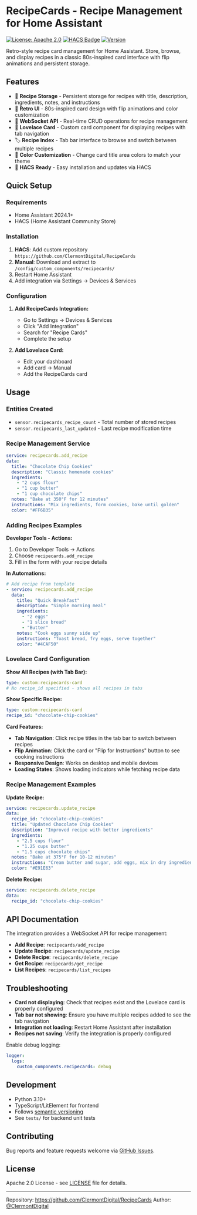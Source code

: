 # RecipeCards - Recipe Management for Home Assistant

[![License: Apache 2.0](https://img.shields.io/badge/License-Apache%202.0-blue.svg)](LICENSE)
[![HACS Badge](https://img.shields.io/badge/HACS-Custom-orange.svg)](https://github.com/custom-components/hacs)
[![Version](https://img.shields.io/badge/version-1.0.10-green.svg)](https://github.com/ClermontDigital/RecipeCards)

Retro-style recipe card management for Home Assistant. Store, browse, and display recipes in a classic 80s-inspired card interface with flip animations and persistent storage.

## Features

- 📝 **Recipe Storage** - Persistent storage for recipes with title, description, ingredients, notes, and instructions
- 🎨 **Retro UI** - 80s-inspired card design with flip animations and color customization
- 🔄 **WebSocket API** - Real-time CRUD operations for recipe management
- 📱 **Lovelace Card** - Custom card component for displaying recipes with tab navigation
- 🏷️ **Recipe Index** - Tab bar interface to browse and switch between multiple recipes
- 🎯 **Color Customization** - Change card title area colors to match your theme
- 🚀 **HACS Ready** - Easy installation and updates via HACS

## Quick Setup

### Requirements
- Home Assistant 2024.1+
- HACS (Home Assistant Community Store)

### Installation
1. **HACS**: Add custom repository `https://github.com/ClermontDigital/RecipeCards`
2. **Manual**: Download and extract to `/config/custom_components/recipecards/`
3. Restart Home Assistant
4. Add integration via Settings → Devices & Services

### Configuration
1. **Add RecipeCards Integration:**
   - Go to Settings → Devices & Services
   - Click "Add Integration"
   - Search for "Recipe Cards"
   - Complete the setup

2. **Add Lovelace Card:**
   - Edit your dashboard
   - Add card → Manual
   - Add the RecipeCards card

## Usage

### Entities Created
- `sensor.recipecards_recipe_count` - Total number of stored recipes
- `sensor.recipecards_last_updated` - Last recipe modification time

### Recipe Management Service
```yaml
service: recipecards.add_recipe
data:
  title: "Chocolate Chip Cookies"
  description: "Classic homemade cookies"
  ingredients:
    - "2 cups flour"
    - "1 cup butter"
    - "1 cup chocolate chips"
  notes: "Bake at 350°F for 12 minutes"
  instructions: "Mix ingredients, form cookies, bake until golden"
  color: "#FF6B35"
```

### Adding Recipes Examples

**Developer Tools - Actions:**
1. Go to Developer Tools → Actions
2. Choose `recipecards.add_recipe`
3. Fill in the form with your recipe details

**In Automations:**
```yaml
# Add recipe from template
- service: recipecards.add_recipe
  data:
    title: "Quick Breakfast"
    description: "Simple morning meal"
    ingredients:
      - "2 eggs"
      - "1 slice bread"
      - "Butter"
    notes: "Cook eggs sunny side up"
    instructions: "Toast bread, fry eggs, serve together"
    color: "#4CAF50"
```

### Lovelace Card Configuration

**Show All Recipes (with Tab Bar):**
```yaml
type: custom:recipecards-card
# No recipe_id specified - shows all recipes in tabs
```

**Show Specific Recipe:**
```yaml
type: custom:recipecards-card
recipe_id: "chocolate-chip-cookies"
```

**Card Features:**
- **Tab Navigation**: Click recipe titles in the tab bar to switch between recipes
- **Flip Animation**: Click the card or "Flip for Instructions" button to see cooking instructions
- **Responsive Design**: Works on desktop and mobile devices
- **Loading States**: Shows loading indicators while fetching recipe data

### Recipe Management Examples

**Update Recipe:**
```yaml
service: recipecards.update_recipe
data:
  recipe_id: "chocolate-chip-cookies"
  title: "Updated Chocolate Chip Cookies"
  description: "Improved recipe with better ingredients"
  ingredients:
    - "2.5 cups flour"
    - "1.25 cups butter"
    - "1.5 cups chocolate chips"
  notes: "Bake at 375°F for 10-12 minutes"
  instructions: "Cream butter and sugar, add eggs, mix in dry ingredients, fold in chocolate chips, bake"
  color: "#E91E63"
```

**Delete Recipe:**
```yaml
service: recipecards.delete_recipe
data:
  recipe_id: "chocolate-chip-cookies"
```

## API Documentation

The integration provides a WebSocket API for recipe management:

- **Add Recipe**: `recipecards/add_recipe`
- **Update Recipe**: `recipecards/update_recipe`
- **Delete Recipe**: `recipecards/delete_recipe`
- **Get Recipe**: `recipecards/get_recipe`
- **List Recipes**: `recipecards/list_recipes`

## Troubleshooting

- **Card not displaying**: Check that recipes exist and the Lovelace card is properly configured
- **Tab bar not showing**: Ensure you have multiple recipes added to see the tab navigation
- **Integration not loading**: Restart Home Assistant after installation
- **Recipes not saving**: Verify the integration is properly configured

Enable debug logging:
```yaml
logger:
  logs:
    custom_components.recipecards: debug
```

## Development

- Python 3.10+
- TypeScript/LitElement for frontend
- Follows [semantic versioning](https://semver.org/)
- See `tests/` for backend unit tests

## Contributing

Bug reports and feature requests welcome via [GitHub Issues](https://github.com/ClermontDigital/RecipeCards/issues).

## License

Apache 2.0 License - see [LICENSE](LICENSE) file for details.

---

Repository: https://github.com/ClermontDigital/RecipeCards
Author: [@ClermontDigital](https://github.com/ClermontDigital) 